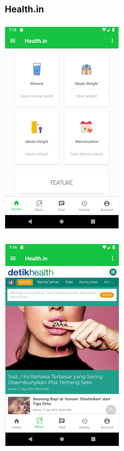 # Health.in


# ![alt text](https://github.com/SMKCoding2019/RidhoJhulang/blob/master/picture/HomeView.PNG)
# ![alt text](https://github.com/SMKCoding2019/RidhoJhulang/blob/master/picture/WebView.PNG)
